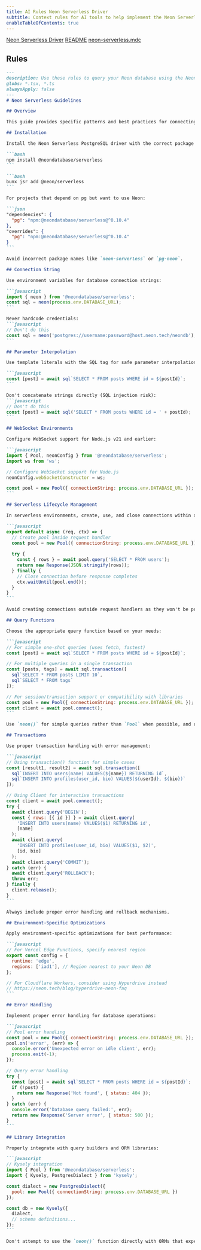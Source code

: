 ```yaml
---
title: AI Rules Neon Serverless Driver
subtitle: Context rules for AI tools to help implement the Neon Serverless driver
enableTableOfContents: true
---
```


<InfoBlock>
<DocsList title="Related docs" theme="docs">
  <a href="/docs/serverless/serverless-driver">Neon Serverless Driver</a>
</DocsList>

<DocsList title="Repository" theme="repo">
  <a href="https://github.com/neondatabase-labs/ai-rules#readme">README</a>
  <a href="https://github.com/neondatabase-labs/ai-rules/blob/main/neon-serverless.mdc">neon-serverless.mdc</a>
</DocsList>
</InfoBlock>

<AIRule file="neon-serverless.mdc" name="Neon Serverless" />

## Rules

`````markdown shouldWrap
---
description: Use these rules to query your Neon database using the Neon Serverless driver
globs: *.tsx, *.ts
alwaysApply: false
---
# Neon Serverless Guidelines

## Overview

This guide provides specific patterns and best practices for connecting to Neon databases in serverless environments. Follow these guidelines to ensure efficient database connections, proper query handling, and optimal performance in functions with ephemeral runtimes.

## Installation

Install the Neon Serverless PostgreSQL driver with the correct package name:

```bash
npm install @neondatabase/serverless
```

```bash
bunx jsr add @neon/serverless
```

For projects that depend on pg but want to use Neon:

```json
"dependencies": {
  "pg": "npm:@neondatabase/serverless@^0.10.4"
},
"overrides": {
  "pg": "npm:@neondatabase/serverless@^0.10.4"
}
```

Avoid incorrect package names like `neon-serverless` or `pg-neon`.

## Connection String

Use environment variables for database connection strings:

```javascript
import { neon } from '@neondatabase/serverless';
const sql = neon(process.env.DATABASE_URL);
```

Never hardcode credentials:
```javascript
// Don't do this
const sql = neon('postgres://username:password@host.neon.tech/neondb');
```

## Parameter Interpolation

Use template literals with the SQL tag for safe parameter interpolation:

```javascript
const [post] = await sql`SELECT * FROM posts WHERE id = ${postId}`;
```

Don't concatenate strings directly (SQL injection risk):
```javascript
// Don't do this
const [post] = await sql('SELECT * FROM posts WHERE id = ' + postId);
```

## WebSocket Environments

Configure WebSocket support for Node.js v21 and earlier:

```javascript
import { Pool, neonConfig } from '@neondatabase/serverless';
import ws from 'ws';

// Configure WebSocket support for Node.js
neonConfig.webSocketConstructor = ws;

const pool = new Pool({ connectionString: process.env.DATABASE_URL });
```

## Serverless Lifecycle Management

In serverless environments, create, use, and close connections within a single request handler:

```javascript
export default async (req, ctx) => {
  // Create pool inside request handler
  const pool = new Pool({ connectionString: process.env.DATABASE_URL });
  
  try {
    const { rows } = await pool.query('SELECT * FROM users');
    return new Response(JSON.stringify(rows));
  } finally {
    // Close connection before response completes
    ctx.waitUntil(pool.end());
  }
}
```

Avoid creating connections outside request handlers as they won't be properly closed.

## Query Functions

Choose the appropriate query function based on your needs:

```javascript
// For simple one-shot queries (uses fetch, fastest)
const [post] = await sql`SELECT * FROM posts WHERE id = ${postId}`;

// For multiple queries in a single transaction
const [posts, tags] = await sql.transaction([
  sql`SELECT * FROM posts LIMIT 10`,
  sql`SELECT * FROM tags`
]);

// For session/transaction support or compatibility with libraries
const pool = new Pool({ connectionString: process.env.DATABASE_URL });
const client = await pool.connect();
```

Use `neon()` for simple queries rather than `Pool` when possible, and use `transaction()` for multiple related queries.

## Transactions

Use proper transaction handling with error management:

```javascript
// Using transaction() function for simple cases
const [result1, result2] = await sql.transaction([
  sql`INSERT INTO users(name) VALUES(${name}) RETURNING id`,
  sql`INSERT INTO profiles(user_id, bio) VALUES(${userId}, ${bio})`
]);

// Using Client for interactive transactions
const client = await pool.connect();
try {
  await client.query('BEGIN');
  const { rows: [{ id }] } = await client.query(
    'INSERT INTO users(name) VALUES($1) RETURNING id', 
    [name]
  );
  await client.query(
    'INSERT INTO profiles(user_id, bio) VALUES($1, $2)', 
    [id, bio]
  );
  await client.query('COMMIT');
} catch (err) {
  await client.query('ROLLBACK');
  throw err;
} finally {
  client.release();
}
```

Always include proper error handling and rollback mechanisms.

## Environment-Specific Optimizations

Apply environment-specific optimizations for best performance:

```javascript
// For Vercel Edge Functions, specify nearest region
export const config = {
  runtime: 'edge',
  regions: ['iad1'], // Region nearest to your Neon DB
};

// For Cloudflare Workers, consider using Hyperdrive instead
// https://neon.tech/blog/hyperdrive-neon-faq
```

## Error Handling

Implement proper error handling for database operations:

```javascript
// Pool error handling
const pool = new Pool({ connectionString: process.env.DATABASE_URL });
pool.on('error', (err) => {
  console.error('Unexpected error on idle client', err);
  process.exit(-1);
});

// Query error handling
try {
  const [post] = await sql`SELECT * FROM posts WHERE id = ${postId}`;
  if (!post) {
    return new Response('Not found', { status: 404 });
  }
} catch (err) {
  console.error('Database query failed:', err);
  return new Response('Server error', { status: 500 });
}
```

## Library Integration

Properly integrate with query builders and ORM libraries:

```javascript
// Kysely integration
import { Pool } from '@neondatabase/serverless';
import { Kysely, PostgresDialect } from 'kysely';

const dialect = new PostgresDialect({
  pool: new Pool({ connectionString: process.env.DATABASE_URL })
});

const db = new Kysely({
  dialect,
  // schema definitions...
});
```

Don't attempt to use the `neon()` function directly with ORMs that expect a Pool interface.
`````

